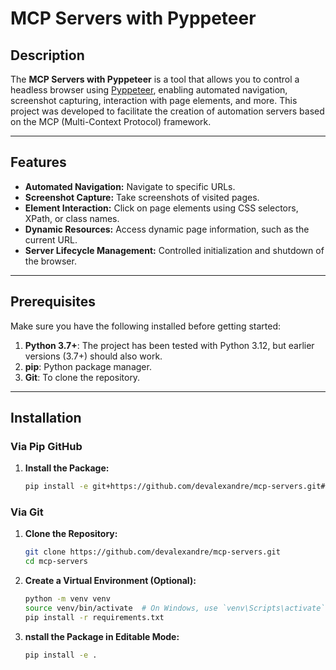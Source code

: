 # MCP Servers with Pyppeteer

## Description

The **MCP Servers with Pyppeteer** is a tool that allows you to control a headless browser using [Pyppeteer](https://github.com/pyppeteer/pyppeteer), enabling automated navigation, screenshot capturing, interaction with page elements, and more. This project was developed to facilitate the creation of automation servers based on the MCP (Multi-Context Protocol) framework.

---

## Features

- **Automated Navigation:** Navigate to specific URLs.
- **Screenshot Capture:** Take screenshots of visited pages.
- **Element Interaction:** Click on page elements using CSS selectors, XPath, or class names.
- **Dynamic Resources:** Access dynamic page information, such as the current URL.
- **Server Lifecycle Management:** Controlled initialization and shutdown of the browser.

---

## Prerequisites

Make sure you have the following installed before getting started:

1. **Python 3.7+**: The project has been tested with Python 3.12, but earlier versions (3.7+) should also work.
2. **pip**: Python package manager.
3. **Git**: To clone the repository.

---

## Installation

### Via Pip GitHub

1. **Install the Package:**

   ```bash
   pip install -e git+https://github.com/devalexandre/mcp-servers.git#egg=mcp-servers
   ```

### Via Git

1. **Clone the Repository:**

   ```bash
   git clone https://github.com/devalexandre/mcp-servers.git
   cd mcp-servers

2. **Create a Virtual Environment (Optional):**

   ```bash
   python -m venv venv
   source venv/bin/activate  # On Windows, use `venv\Scripts\activate`
   pip install -r requirements.txt
   ```

3. **nstall the Package in Editable Mode:**

   ```bash
   pip install -e .
   ```
